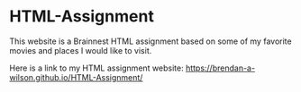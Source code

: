 # HTML-Assignment

This website is a Brainnest HTML assignment based on some of my favorite movies and places I would like to visit.

Here is a link to my HTML assignment website: https://brendan-a-wilson.github.io/HTML-Assignment/
